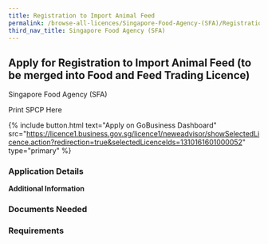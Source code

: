 ```yaml
---
title: Registration to Import Animal Feed
permalink: /browse-all-licences/Singapore-Food-Agency-(SFA)/Registration-to-Import-Animal-Feed
third_nav_title: Singapore Food Agency (SFA)
---
```


## Apply for Registration to Import Animal Feed (to be merged into Food and Feed Trading Licence)

Singapore Food Agency (SFA)

Print SPCP Here


{% include button.html text="Apply on GoBusiness Dashboard" src="https://licence1.business.gov.sg/licence1/neweadvisor/showSelectedLicence.action?redirection=true&selectedLicenceIds=1310161601000052" type="primary" %}

### Application Details

**Additional Information**

### Documents Needed

### Requirements

